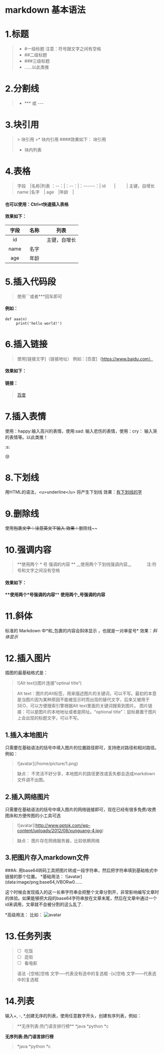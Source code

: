 # markdown 基本语法
# 1.标题
>* #一级标题 注意：符号跟文字之间有空格
>* ##二级标题 
>* ###三级标题
>* ......以此类推
# 2.分割线
>* \***  或  \---
# 3.块引用
> \> 块引用
> \>* 块内引用
####效果如下：
>块引用
>* 块内列表
# 4.表格
> 字段　|名称|列表
> ：--：|：--：|：------：|
> id　　|    　　 | 主键，自增长
> name |名字　|
> age　|年龄　|
#### 也可以使用：Ctrl+t快速插入表格
#### 效果如下：

字段　|名称|列表
:--:|:--:|:------:|
id　　|    | 主键，自增长
name |名字　|
age　|年龄　|
# 5.插入代码段
>使用```或者***回车即可
#### 例如：
```
def aaa(n)
     print('hello world!')
```
# 6.插入链接
>使用[链接文字]（链接地址）
>例如：[百度]（https://www.baidu.com）
#### 效果如下：
#### 链接：
>[百度](https://www.baidu.com)
# 7.插入表情
使用：happy:输入高兴的表情，使用:sad: 输入悲伤的表情，使用：cry： 输入哭的表情等。以此类推！

:s:

:cry:
# 8.下划线
用HTML的语法，\<u>underline\</u> 将产生下划线 
效果：<u>有下划线的字</u>
# 9.删除线
使用~~包裹文字：注意英文下输入
效果：~~删除线~~
# 10.强调内容
>**使用两个 \* 号 强调的内容 \*\*
>\_\_使用两个下划线强调内容\_\_ 　　　  注:符号和文字之间没有空格

#### 效果如下：
**\*\*使用两个*号强调的内容**\*\*
__使用两个_号强调的内容__
# 11.斜体
标准的 Markdown 中\*和_包裹的内容会斜体显示 ，也就是一对单星号\*
效果：*斜体显示*
# 12.插入图片
插图的最基础格式是：
>\!\[Alt text](图片连接”optinal title“)

>Alt text：图片的Alt标签，用来描述图片的关键词，可以不写。最初的本意是当图片因为某种原因不能被显示时而出现的替代文字，后来又被用于SEO，可以方便搜索引擎根据Alt text里面的关键词搜索到图片。 图片链接：可以是图片的本地地址或者是网址。“optional title”：鼠标悬置于图片上会出现的标题文字，可以不写。
## 1.插入本地图片
只需要在基础语法的括号中填入图片的位置路径即可，支持绝对路径和相对路径。
例如：
>!\[avatar](/home/picture/1.png)

>缺点：
>不灵活不好分享，本地图片的路径更改或丢失都会造成markdown文件调不出图。
## 2.插入网络图片
只需要在基础语法的括号中填入图片的网络链接即可，现在已经有很多免费/收费图床和方便传图的小工具可选 
>!\[avatar](http://www.pptok.com/wp-content/uploads/2012/08/xunguang-4.jpg) 

>缺点：
>图片存在网络服务器，比较依赖网络  
## 3.把图片存入markdown文件
###A: 用base64转码工具把图片转成一段字符串，然后把字符串填到基础格式中链接的那个位置。
*基础用法：
![avatar](data:image/png;base64,iVBORw0......

这个时候会发现插入的这一长串字符串会把整个文章分割开，非常影响编写文章时的体验。如果能够把大段的base64字符串放在文章末尾，然后在文章中通过一个id来调用，文章就不会被分割的这么乱了.

*高级用法：
比如：
![avatar][base64str]
 
[base64str]:data:image/xxx.png;base64,iVBORw0......

# 13.任务列表
>-[ ] 吃饭
>-[ ] 逛街
>-[ ] 看电影
>
>语法
>-[空格]空格 文字—–代表没有选中的复选框
>-[x]空格 文字——代表选中的复选框

# 14.列表
输入+, -, *,创建无序的列表，使用任意数字开头，创建有序列表，例如：
>\*\*无序列表:热门语言排行榜**
>*java
>*python
>*c

**无序列表:热门语言排行榜**
>*java
>*python
>*c

